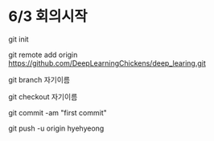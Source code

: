 # 6/3 회의시작

git init

git remote add origin https://github.com/DeepLearningChickens/deep_learing.git

git branch 자기이름

git checkout 자기이름

git commit -am "first commit"

git push -u origin hyehyeong
